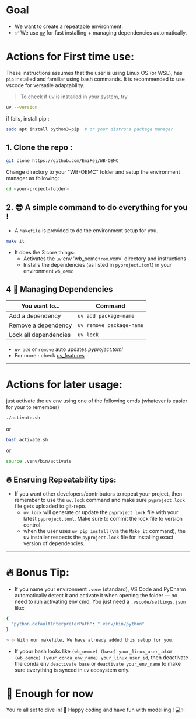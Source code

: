 
# Goal
-  We want to create a repeatable environment.
- ✅ We use [`uv`](https://docs.astral.sh/uv/) for fast installing + managing dependencies automatically.

# Actions for First time use:

These instructions assumes that the user is using Linux OS (or WSL), has `pip` installed and familiar using bash commands. It is recommended to use vscode for versatile adaptability.

> To check if uv is installed in your system, try

```bash
uv --version
```
if fails, install pip :

```bash
sudo apt install python3-pip  # or your distro's package manager
```

## 1. Clone the repo : 

```bash
git clone https://github.com/EmiFej/WB-OEMC
```

Change directory to your "WB-OEMC" folder and setup the environment manager as following: 

```bash
cd <your-project-folder>
```
## 2. 😎 A simple command to do everything for you !
- A `Makefile` is provided to do the environment setup for you.
  
```bash
make it
```
- It does the 3 core things:
  - Activates the `uv` env 'wb_oemc` from `.venv` directory and instructions
  - Installs the dependencies (as listed in `pyproject.toml`) in your environment `wb_oemc`



## 4 🎯 Managing Dependencies

| You want to...        | Command               |
|-----------------------|------------------------|
| Add a dependency      | `uv add package-name`   |
| Remove a dependency   | `uv remove package-name`|
| Lock all dependencies   | `uv lock`|

- `uv add` or `remove` auto updates _pyproject.toml_
- For more : check [uv_features](https://docs.astral.sh/uv/getting-started/features/)
---

# Actions for  later usage:

just activate the uv env using one of the following cmds (whatever is easier for your to remember)


```bash
./activate.sh
```
or
```bash
bash activate.sh
```
or
```bash
source .venv/bin/activate
```

🔥 __Ensruing Repeatability tips__: 
- 
- If you want other developers/contributors to repeat your project, then remember to use the `uv.lock` command and make sure `pyproject.lock` file gets uploaded to git-repo.
  - `uv.lock` will generate or update the `pyproject.lock` file with your latest `pyproject.toml`. Make sure to commit the lock file to version control.
  - when the user uses `uv pip install` (via the `Make it` command), the uv installer respects the `pyproject.lock` file for installing exact version of dependencies.  

---

# 🔥 Bonus Tip:
- If you name your environment `.venv` (standard), VS Code and PyCharm automatically detect it and activate it when opening the folder — no need to run activating env cmd.
You just need a `.vscode/settings.json` like:

```bash
{
  "python.defaultInterpreterPath": ".venv/bin/python"
}

> ✨ With our makefile, We have already added this setup for you.
```
- If yoour bash looks like `(wb_oemce) (base) your_linux_user_id` or  `(wb_oemce) (your_conda_env_name) your_linux_user_id`, then deactivate the conda env `deactivate base` or `deactivate your_env_name` to make sure everything is synced in `uv` ecosystem only.


  
# 🎉 Enough for now

You're all set to dive in! 🚀 Happy coding and have fun with modelling ! 💻✨




